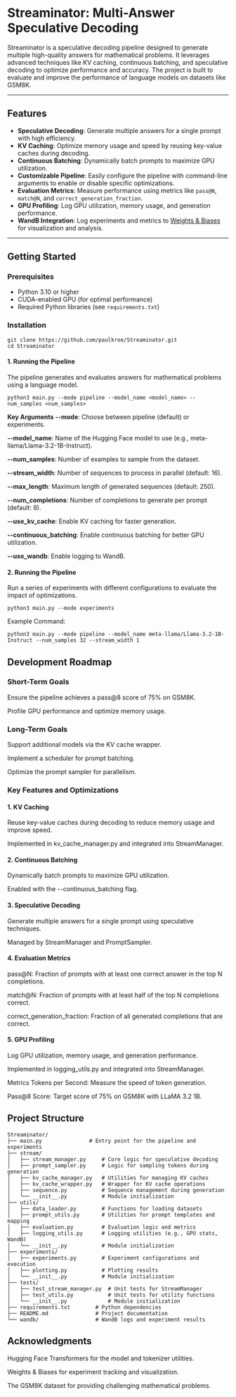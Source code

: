 # Streaminator: Multi-Answer Speculative Decoding

Streaminator is a speculative decoding pipeline designed to generate multiple high-quality answers for mathematical problems. It leverages advanced techniques like KV caching, continuous batching, and speculative decoding to optimize performance and accuracy. The project is built to evaluate and improve the performance of language models on datasets like GSM8K.

---

## Features

- **Speculative Decoding**: Generate multiple answers for a single prompt with high efficiency.
- **KV Caching**: Optimize memory usage and speed by reusing key-value caches during decoding.
- **Continuous Batching**: Dynamically batch prompts to maximize GPU utilization.
- **Customizable Pipeline**: Easily configure the pipeline with command-line arguments to enable or disable specific optimizations.
- **Evaluation Metrics**: Measure performance using metrics like `pass@N`, `match@N`, and `correct_generation_fraction`.
- **GPU Profiling**: Log GPU utilization, memory usage, and generation performance.
- **WandB Integration**: Log experiments and metrics to [Weights & Biases](https://wandb.ai/) for visualization and analysis.

---

## Getting Started

### Prerequisites

- Python 3.10 or higher
- CUDA-enabled GPU (for optimal performance)
- Required Python libraries (see `requirements.txt`)

### Installation

```
git clone https://github.com/paulkroe/Streaminator.git
cd Streaminator
```

#### 1. Running the Pipeline

The pipeline generates and evaluates answers for mathematical problems using a language model.

```
python3 main.py --mode pipeline --model_name <model_name> --num_samples <num_samples>
```

**Key Arguments**
**--mode**: Choose between pipeline (default) or experiments.

**--model_name**: Name of the Hugging Face model to use (e.g., meta-llama/Llama-3.2-1B-Instruct).

**--num_samples**: Number of examples to sample from the dataset.

**--stream_width**: Number of sequences to process in parallel (default: 16).

**--max_length**: Maximum length of generated sequences (default: 250).

**--num_completions**: Number of completions to generate per prompt (default: 8).

**--use_kv_cache**: Enable KV caching for faster generation.

**--continuous_batching**: Enable continuous batching for better GPU utilization.

**--use_wandb**: Enable logging to WandB.

#### 2. Running the Pipeline
Run a series of experiments with different configurations to evaluate the impact of optimizations.

```
python3 main.py --mode experiments
```

Example Command:

```
python3 main.py --mode pipeline --model_name meta-llama/Llama-3.2-1B-Instruct --num_samples 32 --stream_width 1
```

## Development Roadmap
### Short-Term Goals
Ensure the pipeline achieves a pass@8 score of 75% on GSM8K.

Profile GPU performance and optimize memory usage.

### Long-Term Goals
Support additional models via the KV cache wrapper.

Implement a scheduler for prompt batching.

Optimize the prompt sampler for parallelism.

### Key Features and Optimizations
#### 1. KV Caching
Reuse key-value caches during decoding to reduce memory usage and improve speed.

Implemented in kv_cache_manager.py and integrated into StreamManager.

#### 2. Continuous Batching
Dynamically batch prompts to maximize GPU utilization.

Enabled with the --continuous_batching flag.

#### 3. Speculative Decoding
Generate multiple answers for a single prompt using speculative techniques.

Managed by StreamManager and PromptSampler.

#### 4. Evaluation Metrics
pass@N: Fraction of prompts with at least one correct answer in the top N completions.

match@N: Fraction of prompts with at least half of the top N completions correct.

correct_generation_fraction: Fraction of all generated completions that are correct.

#### 5. GPU Profiling
Log GPU utilization, memory usage, and generation performance.

Implemented in logging_utils.py and integrated into StreamManager.

Metrics
Tokens per Second: Measure the speed of token generation.

Pass@8 Score: Target score of 75% on GSM8K with LLaMA 3.2 1B.

## Project Structure

```
Streaminator/
├── main.py               # Entry point for the pipeline and experiments
├── stream/
│   ├── stream_manager.py     # Core logic for speculative decoding
│   ├── prompt_sampler.py     # Logic for sampling tokens during generation
│   ├── kv_cache_manager.py   # Utilities for managing KV caches
│   ├── kv_cache_wrapper.py   # Wrapper for KV cache operations
│   ├── sequence.py           # Sequence management during generation
│   └── __init__.py           # Module initialization
├── utils/
│   ├── data_loader.py        # Functions for loading datasets
│   ├── prompt_utils.py       # Utilities for prompt templates and mapping
│   ├── evaluation.py         # Evaluation logic and metrics
│   ├── logging_utils.py      # Logging utilities (e.g., GPU stats, WandB)
│   └── __init__.py           # Module initialization
├── experiments/
│   ├── experiments.py        # Experiment configurations and execution
│   ├── plotting.py           # Plotting results
│   └── __init__.py           # Module initialization
├── tests/
│   ├── test_stream_manager.py  # Unit tests for StreamManager
│   ├── test_utils.py           # Unit tests for utility functions
│   └── __init__.py             # Module initialization
├── requirements.txt        # Python dependencies
├── README.md               # Project documentation
└── wandb/                  # WandB logs and experiment results
```

## Acknowledgments
Hugging Face Transformers for the model and tokenizer utilities.

Weights & Biases for experiment tracking and visualization.

The GSM8K dataset for providing challenging mathematical problems.